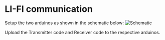 # LI-FI communication

Setup the two arduinos as shown in the schematic below:
![Schematic](<img width="1418" height="712" alt="lifi schematic" src="https://github.com/user-attachments/assets/943ba8c3-36ba-4f76-b5f3-01c8cda021c8" />
)

Upload the Transmitter code and Receiver code to the respective arduinos.
